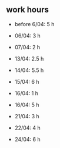 ## work hours ##
- before 6/04:    5 h
- 06/04:          3 h
- 07/04:          2 h
- 13/04:          2.5 h
- 14/04:          5.5 h
- 15/04:          6 h
- 16/04:          1 h

- 16/04:          5 h
- 21/04:          3 h
- 22/04:          4 h
- 24/04:          6 h

